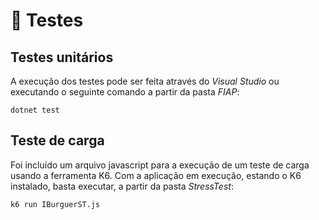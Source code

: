 # 🔎 Testes

## Testes unitários

A execução dos testes pode ser feita através do *Visual Studio* ou executando o seguinte comando a partir da pasta *FIAP*:

``` dotnet test ```

## Teste de carga

Foi incluído um arquivo javascript para a execução de um teste de carga usando a ferramenta K6. Com a aplicação em execução, estando o K6 instalado, basta executar, a partir da pasta *StressTest*:

``` k6 run IBurguerST.js ```